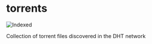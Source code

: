torrents 
========
![Indexed](https://img.shields.io/badge/indexed-142837-blue)

Collection of torrent files discovered in the DHT network
